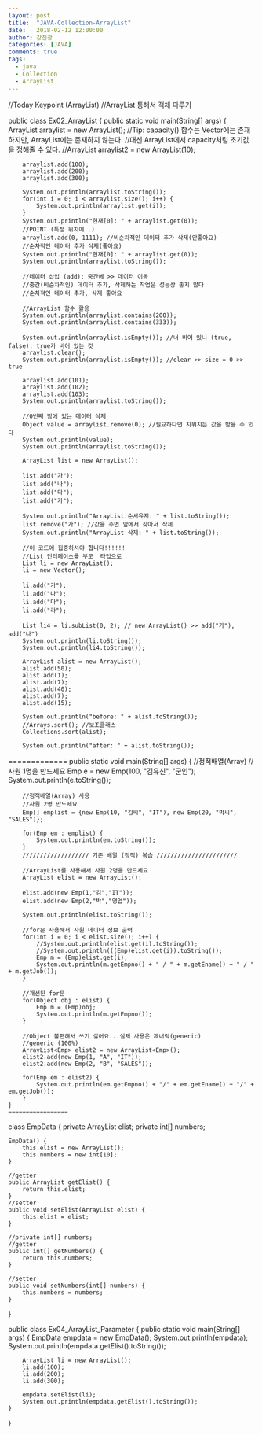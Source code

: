 ```yaml
---
layout: post
title:  "JAVA-Collection-ArrayList"
date:   2018-02-12 12:00:00
author: 강진광
categories: [JAVA]
comments: true
tags:
  - java
  - Collection
  - ArrayList
---
```


//Today Keypoint (ArrayList)
//ArrayList 통해서 객체 다루기

public class Ex02_ArrayList {
	public static void main(String[] args) {
		ArrayList arraylist = new ArrayList();
		//Tip: capacity() 함수는 Vector에는 존재하지만, ArrayList에는 존재하지 않는다.
		//대신 ArrayList에서 capacity처럼 초기값을 정해줄 수 있다.
		//ArrayList arraylist2 = new ArrayList(10);

		arraylist.add(100);
		arraylist.add(200);
		arraylist.add(300);

		System.out.println(arraylist.toString());
		for(int i = 0; i < arraylist.size(); i++) {
			System.out.println(arraylist.get(i));
		}
		System.out.println("현재[0]: " + arraylist.get(0));
		//POINT (특정 위치에..)
		arraylist.add(0, 1111); //비순차적인 데이터 추가 삭제(안좋아요)
		//순차적인 데이터 추가 삭제(좋아요)
		System.out.println("현재[0]: " + arraylist.get(0));
		System.out.println(arraylist.toString());

		//데이터 삽입 (add): 중간에 >> 데이터 이동
		//중간(비순차적인) 데이터 추가, 삭제하는 작업은 성능상 좋지 않다
		//순차적인 데이터 추가, 삭제 좋아요

		//ArrayList 함수 활용
		System.out.println(arraylist.contains(200));
		System.out.println(arraylist.contains(333));

		System.out.println(arraylist.isEmpty()); //너 비어 있니 (true, false): true가 비어 있는 것
		arraylist.clear();
		System.out.println(arraylist.isEmpty()); //clear >> size = 0 >> true

		arraylist.add(101);
		arraylist.add(102);
		arraylist.add(103);
		System.out.println(arraylist.toString());

		//0번째 방에 있는 데이터 삭제
		Object value = arraylist.remove(0); //필요하다면 지워지는 값을 받을 수 있다
		System.out.println(value);
		System.out.println(arraylist.toString());

		ArrayList list = new ArrayList();

		list.add("가");
		list.add("나");
		list.add("다");
		list.add("가");

		System.out.println("ArrayList:순서유지: " + list.toString());
		list.remove("가"); //값을 주면 앞에서 찾아서 삭제
		System.out.println("ArrayList 삭제: " + list.toString());

		//이 코드에 집중하셔야 합니다!!!!!!
		//List 인터페이스를 부모  타입으로
		List li = new ArrayList();
		li = new Vector();

		li.add("가");
		li.add("나");
		li.add("다");
		li.add("라");

		List li4 = li.subList(0, 2); // new ArrayList() >> add("가"), add("나")
		System.out.println(li.toString());
		System.out.println(li4.toString());

		ArrayList alist = new ArrayList();
		alist.add(50);
		alist.add(1);
		alist.add(7);
		alist.add(40);
		alist.add(7);
		alist.add(15);

		System.out.println("before: " + alist.toString());
		//Arrays.sort(); //보조클래스
		Collections.sort(alist);

		System.out.println("after: " + alist.toString());



=============
public static void main(String[] args) {
		//정적배열(Array)
		//사원 1명을 만드세요
		Emp e = new Emp(100, "김유신", "군인");
		System.out.println(e.toString());

		//정적배열(Array) 사용
		//사원 2명 만드세요
		Emp[] emplist = {new Emp(10, "김씨", "IT"), new Emp(20, "박씨", "SALES")};

		for(Emp em : emplist) {
			System.out.println(em.toString());
		}
		/////////////////// 기존 배열 (정적) 복습 ///////////////////////

		//ArrayList를 사용해서 사원 2명을 만드세요
		ArrayList elist = new ArrayList();

		elist.add(new Emp(1,"김","IT"));
		elist.add(new Emp(2,"박","영업"));

		System.out.println(elist.toString());

		//for문 사용해서 사원 데이터 정보 출력
		for(int i = 0; i < elist.size(); i++) {
			//System.out.println(elist.get(i).toString());
			//System.out.println(((Emp)elist.get(i)).toString());
			Emp m = (Emp)elist.get(i);
			System.out.println(m.getEmpno() + " / " + m.getEname() + " / " + m.getJob());
		}

		//개선된 for문
		for(Object obj : elist) {
			Emp m = (Emp)obj;
			System.out.println(m.getEmpno());
		}

		//Object 불편해서 쓰기 싫어요...실제 사용은 제너릭(generic)
		//generic (100%)
		ArrayList<Emp> elist2 = new ArrayList<Emp>();
		elist2.add(new Emp(1, "A", "IT"));
		elist2.add(new Emp(2, "B", "SALES"));

		for(Emp em : elist2) {
			System.out.println(em.getEmpno() + "/" + em.getEname() + "/" + em.getJob());
		}
	}
	=================
	
class EmpData {
	private ArrayList elist;
	private int[] numbers;
	
	EmpData() {
		this.elist = new ArrayList();
		this.numbers = new int[10];
	}
	
	//getter
	public ArrayList getElist() {
		return this.elist;
	}
	//setter
	public void setElist(ArrayList elist) {
		this.elist = elist;
	}
	
	//private int[] numbers;
	//getter
	public int[] getNumbers() {
		return this.numbers;
	}
	
	//setter
	public void setNumbers(int[] numbers) {
		this.numbers = numbers;
	}
}

public class Ex04_ArrayList_Parameter {
	public static void main(String[] args) {
		EmpData empdata = new EmpData();
		System.out.println(empdata);
		System.out.println(empdata.getElist().toString());
		
		ArrayList li = new ArrayList();
		li.add(100);
		li.add(200);
		li.add(300);
		
		empdata.setElist(li);
		System.out.println(empdata.getElist().toString());
	}
}
